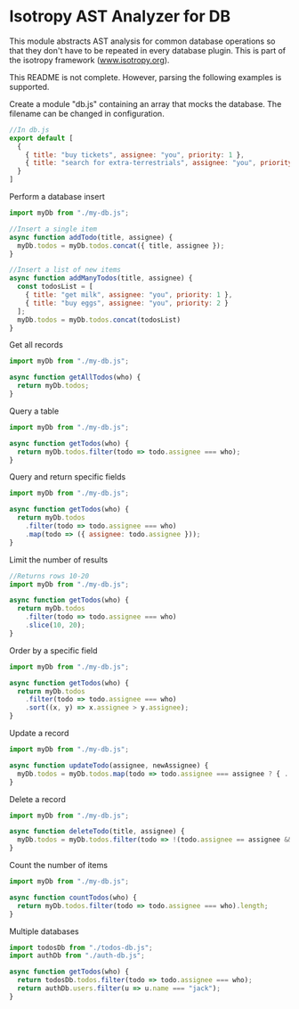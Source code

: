 Isotropy AST Analyzer for DB
============================
This module abstracts AST analysis for common  database operations so that they don't have to be repeated in every database plugin.
This is part of the isotropy framework (www.isotropy.org).

This README is not complete. However, parsing the following examples is supported.

Create a module "db.js" containing an array that mocks the database.
The filename can be changed in configuration.
```javascript
//In db.js
export default [
  {
    { title: "buy tickets", assignee: "you", priority: 1 },
    { title: "search for extra-terrestrials", assignee: "you", priority: 2 }
  }
]
```

Perform a database insert
```javascript
import myDb from "./my-db.js";

//Insert a single item
async function addTodo(title, assignee) {
  myDb.todos = myDb.todos.concat({ title, assignee });
}

//Insert a list of new items
async function addManyTodos(title, assignee) {
  const todosList = [
    { title: "get milk", assignee: "you", priority: 1 },
    { title: "buy eggs", assignee: "you", priority: 2 }
  ];
  myDb.todos = myDb.todos.concat(todosList)
}
```

Get all records
```javascript
import myDb from "./my-db.js";

async function getAllTodos(who) {
  return myDb.todos;
}
```

Query a table
```javascript
import myDb from "./my-db.js";

async function getTodos(who) {
  return myDb.todos.filter(todo => todo.assignee === who);
}
```

Query and return specific fields
```javascript
import myDb from "./my-db.js";

async function getTodos(who) {
  return myDb.todos
    .filter(todo => todo.assignee === who)
    .map(todo => ({ assignee: todo.assignee }));
}
```

Limit the number of results
```javascript
//Returns rows 10-20
import myDb from "./my-db.js";

async function getTodos(who) {
  return myDb.todos
    .filter(todo => todo.assignee === who)
    .slice(10, 20);
}
```

Order by a specific field
```javascript
import myDb from "./my-db.js";

async function getTodos(who) {
  return myDb.todos
    .filter(todo => todo.assignee === who)
    .sort((x, y) => x.assignee > y.assignee);
}
```

Update a record
```javascript
import myDb from "./my-db.js";

async function updateTodo(assignee, newAssignee) {
  myDb.todos = myDb.todos.map(todo => todo.assignee === assignee ? { ...todo, assignee: newAssignee } : todo);
}
```

Delete a record
```javascript
import myDb from "./my-db.js";

async function deleteTodo(title, assignee) {
  myDb.todos = myDb.todos.filter(todo => !(todo.assignee == assignee && todo.title === title));
}
```

Count the number of items
```javascript
import myDb from "./my-db.js";

async function countTodos(who) {
  return myDb.todos.filter(todo => todo.assignee === who).length;
}
```

Multiple databases
```javascript
import todosDb from "./todos-db.js";
import authDb from "./auth-db.js";

async function getTodos(who) {
  return todosDb.todos.filter(todo => todo.assignee === who);
  return authDb.users.filter(u => u.name === "jack");
}
```
